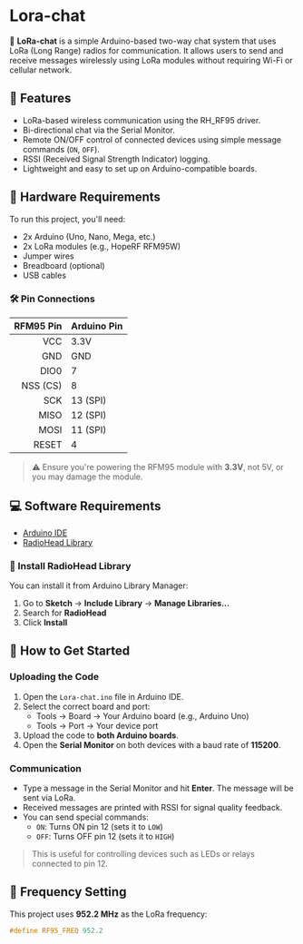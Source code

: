 # Lora-chat

📡 **LoRa-chat** is a simple Arduino-based two-way chat system that uses LoRa (Long Range) radios for communication. It allows users to send and receive messages wirelessly using LoRa modules without requiring Wi-Fi or cellular network.

## 🔧 Features

- LoRa-based wireless communication using the RH_RF95 driver.
- Bi-directional chat via the Serial Monitor.
- Remote ON/OFF control of connected devices using simple message commands (`ON`, `OFF`).
- RSSI (Received Signal Strength Indicator) logging.
- Lightweight and easy to set up on Arduino-compatible boards.

## 🧰 Hardware Requirements

To run this project, you'll need:

- 2x Arduino (Uno, Nano, Mega, etc.)
- 2x LoRa modules (e.g., HopeRF RFM95W)
- Jumper wires
- Breadboard (optional)
- USB cables

### 🛠 Pin Connections

| RFM95 Pin | Arduino Pin |
|----------:|-------------|
| VCC       | 3.3V        |
| GND       | GND         |
| DIO0      | 7           |
| NSS (CS)  | 8           |
| SCK       | 13 (SPI)    |
| MISO      | 12 (SPI)    |
| MOSI      | 11 (SPI)    |
| RESET     | 4           |

> ⚠️ Ensure you're powering the RFM95 module with **3.3V**, not 5V, or you may damage the module.

## 💻 Software Requirements

- [Arduino IDE](https://www.arduino.cc/en/software)
- [RadioHead Library](http://www.airspayce.com/mikem/arduino/RadioHead/)

### 🔌 Install RadioHead Library

You can install it from Arduino Library Manager:

1. Go to **Sketch** → **Include Library** → **Manage Libraries...**
2. Search for **RadioHead**
3. Click **Install**

## 🚀 How to Get Started

### Uploading the Code

1. Open the `Lora-chat.ino` file in Arduino IDE.
2. Select the correct board and port:
   - Tools → Board → Your Arduino board (e.g., Arduino Uno)
   - Tools → Port → Your device port
3. Upload the code to **both Arduino boards**.
4. Open the **Serial Monitor** on both devices with a baud rate of **115200**.

### Communication

- Type a message in the Serial Monitor and hit **Enter**. The message will be sent via LoRa.
- Received messages are printed with RSSI for signal quality feedback.
- You can send special commands:
  - `ON`: Turns ON pin 12 (sets it to `LOW`)
  - `OFF`: Turns OFF pin 12 (sets it to `HIGH`)

> This is useful for controlling devices such as LEDs or relays connected to pin 12.

## 📡 Frequency Setting

This project uses **952.2 MHz** as the LoRa frequency:

```cpp
#define RF95_FREQ 952.2
